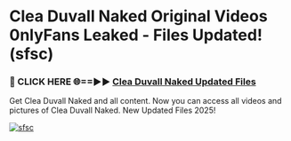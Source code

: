 # Clea Duvall Naked Original Videos 0nlyFans Leaked - Files Updated! (sfsc)

<h3>🔴 CLICK HERE 🌐==►► <a href="https://tinyurl.com/up5wt9bj" rel="nofollow">Clea Duvall Naked Updated Files</a></h3>

Get Clea Duvall Naked and all content. Now you can access all videos and pictures of Clea Duvall Naked. New Updated Files 2025!

[![sfsc](https://i.imgur.com/ABiUzMV.gif)](https://tinyurl.com/up5wt9bj)
